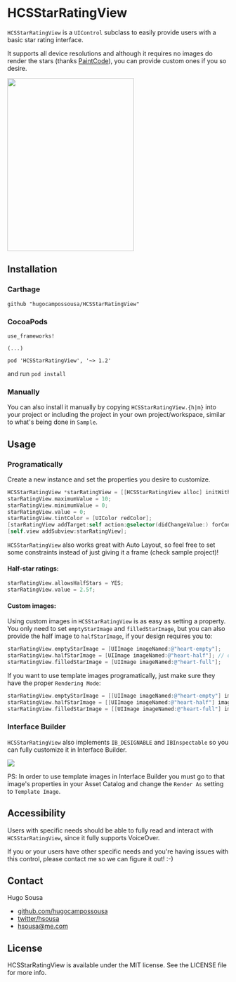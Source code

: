 # HCSStarRatingView

`HCSStarRatingView` is a `UIControl` subclass to easily provide users with a basic star rating interface.

It supports all device resolutions and although it requires no images do render the stars (thanks <a href="http://www.paintcodeapp.com" target=_blank>PaintCode</a>), you can provide custom ones if you so desire.

<img src="https://raw.github.com/hugocampossousa/HCSStarRatingView/master/Assets/demo.gif" width="288" height="394" />

## Installation

### Carthage

```
github "hugocampossousa/HCSStarRatingView"
```

### CocoaPods

```
use_frameworks!

(...)

pod 'HCSStarRatingView', '~> 1.2'
```

and run `pod install`

### Manually

You can also install it manually by copying `HCSStarRatingView.{h|m}` into your project or including the project in your own project/workspace, similar to what's being done in `Sample`.

## Usage

### Programatically

Create a new instance and set the properties you desire to customize.

```objective-c
HCSStarRatingView *starRatingView = [[HCSStarRatingView alloc] initWithFrame:CGRectMake(50, 200, 200, 50)];
starRatingView.maximumValue = 10;
starRatingView.minimumValue = 0;
starRatingView.value = 0;
starRatingView.tintColor = [UIColor redColor];
[starRatingView addTarget:self action:@selector(didChangeValue:) forControlEvents:UIControlEventValueChanged];
[self.view addSubview:starRatingView];
```

`HCSStarRatingView` also works great with Auto Layout, so feel free to set some constraints instead of just giving it a frame (check sample project)!

#### Half-star ratings:

```objective-c
starRatingView.allowsHalfStars = YES;
starRatingView.value = 2.5f;
```

#### Custom images:

Using custom images in `HCSStarRatingView` is as easy as setting a property. You only need to set `emptyStarImage` and `filledStarImage`, but you can also provide the half image to `halfStarImage`, if your design requires you to:

```objective-c
starRatingView.emptyStarImage = [UIImage imageNamed:@"heart-empty"];
starRatingView.halfStarImage = [UIImage imageNamed:@"heart-half"]; // optional
starRatingView.filledStarImage = [UIImage imageNamed:@"heart-full"];
```

If you want to use template images programatically, just make sure they have the proper `Rendering Mode`:

```objective-c
starRatingView.emptyStarImage = [[UIImage imageNamed:@"heart-empty"] imageWithRenderingMode:UIImageRenderingModeAlwaysTemplate];
starRatingView.halfStarImage = [[UIImage imageNamed:@"heart-half"] imageWithRenderingMode:UIImageRenderingModeAlwaysTemplate]; // optional
starRatingView.filledStarImage = [[UIImage imageNamed:@"heart-full"] imageWithRenderingMode:UIImageRenderingModeAlwaysTemplate];
```

### Interface Builder

`HCSStarRatingView` also implements `IB_DESIGNABLE` and `IBInspectable` so you can fully customize it in Interface Builder.

<img src="https://raw.github.com/hugocampossousa/HCSStarRatingView/master/Assets/interface-builder.png"/>

PS: In order to use template images in Interface Builder you must go to that image's properties in your Asset Catalog and change the `Render As` setting to `Template Image`.

## Accessibility

Users with specific needs should be able to fully read and interact with `HCSStarRatingView`, since it fully supports VoiceOver.

If you or your users have other specific needs and you're having issues with this control, please contact me so we can figure it out! :-)

## Contact
Hugo Sousa
* [github.com/hugocampossousa](http://github.com/hugocampossousa)
* [twitter/hsousa](http://twitter.com/hsousa)
* [hsousa@me.com](hsousa@me.com)

## License
HCSStarRatingView is available under the MIT license. See the LICENSE file for more info.
